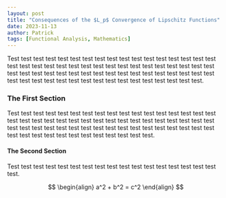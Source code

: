 ```yaml
---
layout: post
title: "Consequences of the $L_p$ Convergence of Lipschitz Functions"
date: 2023-11-13
author: Patrick
tags: [Functional Analysis, Mathematics]
---
```

 
Test test test test test test test test test test test test test test test test test test test test test test test test test test test test test test test test test test test test test test test test test test test test test test test test test test test test test test test test test test test test test test test test test test test.

### The First Section
Test test test test test test test test test test test test test test test test test test test test test test test test test test test test test test test test test test test test test test test test test test test test test test test test test test test test test test test test test test test test test test test.

#### The Second Section
Test test test test test test test test test test test test test test test test test test.

$$
\begin{align}
a^2 + b^2 = c^2
\end{align}
$$

